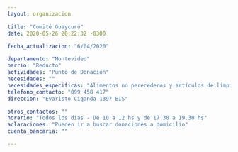 ```yaml
---
layout: organizacion

title: "Comité Guaycurú"
date: 2020-05-26 20:22:32 -0300

fecha_actualizacion: "6/04/2020"

departamento: "Montevideo"
barrio: "Reducto"
actividades: "Punto de Donación"
necesidades: ""
necesidades_especificas: "Alimentos no perecederos y artículos de limpieza"
telefono_contacto: "099 458 417"
direccion: "Evaristo Ciganda 1397 BIS"

otros_contactos: ""
horario: "Todos los días - De 10 a 12 hs y de 17.30 a 19.30 hs"
aclaraciones: "Pueden ir a buscar donaciones a domicilio"
cuenta_bancaria: ""

---
```

